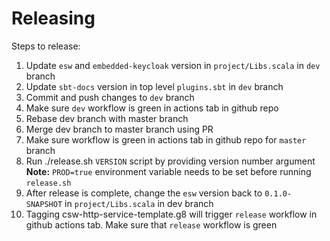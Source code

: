 # Releasing

Steps to release:

1. Update `esw` and `embedded-keycloak` version in `project/Libs.scala` in `dev` branch
2. Update `sbt-docs` version in top level `plugins.sbt` in `dev` branch
3. Commit and push changes to `dev` branch
4. Make sure `dev` workflow is green in actions tab in github repo
5. Rebase dev branch with master branch
6. Merge dev branch to master branch using PR
7. Make sure workflow is green in actions tab in github repo for `master` branch
8. Run ./release.sh `VERSION` script by providing version number argument
    **Note:** `PROD=true` environment variable needs to be set before running `release.sh`
9. After release is complete, change the `esw` version back to `0.1.0-SNAPSHOT` in `project/Libs.scala` in dev branch
10. Tagging csw-http-service-template.g8 will trigger `release` workflow in github actions tab. Make sure that `release` workflow is green
